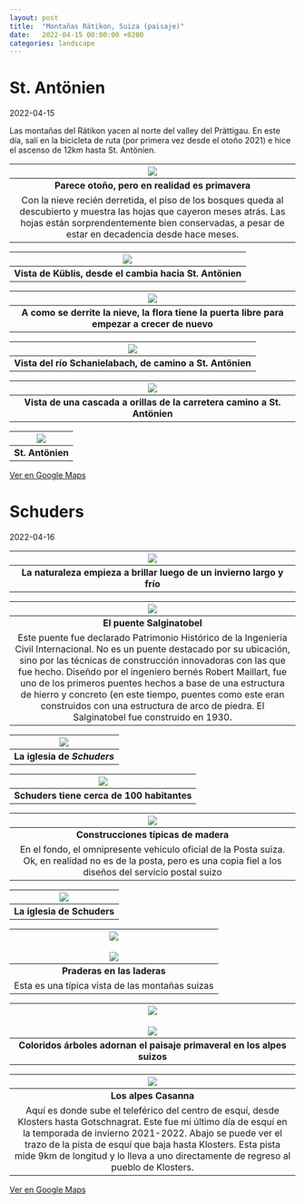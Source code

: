 ```yaml
---
layout: post
title:  "Montañas Rätikon, Suiza (paisaje)"
date:   2022-04-15 00:00:00 +0200
categories: landscape
---
```


# St. Antönien
2022-04-15

Las montañas del Rätikon yacen al norte del valley del Prättigau. En este día, salí en la bicicleta de ruta (por primera vez desde el otoño 2021) e hice el ascenso de 12km hasta St. Antönien.

| ![](/photos/assets/gr/DSC03687.jpg) |
|:--:|
|<b>Parece otoño, pero en realidad es primavera</b>|
|Con la nieve recién derretida, el piso de los bosques queda al descubierto y muestra las hojas que cayeron meses atrás. Las hojas están sorprendentemente bien conservadas, a pesar de estar en decadencia desde hace meses.|

| ![](/photos/assets/gr/DSC03690.jpg) |
|:--:|
|<b>Vista de Küblis, desde el cambia hacia St. Antönien</b>|

| ![](/photos/assets/gr/DSC03703.jpg) |
|:--:|
| <b>A como se derrite la nieve, la flora tiene la puerta libre para empezar a crecer de nuevo</b>|

| ![](/photos/assets/gr/DSC03746.jpg) |
|:--:|
| <b>Vista del río Schanielabach, de camino a St. Antönien</b>|

| ![](/photos/assets/gr/DSC03777.jpg) |
|:--:|
| <b>Vista de una cascada a orillas de la carretera camino a St. Antönien</b>|

| ![](/photos/assets/gr/DSC03750.jpg) |
|:--:|
| <b>St. Antönien</b>|

[Ver en Google Maps](https://goo.gl/maps/2xQ8rKvbdvqFG4oy5)

# Schuders
2022-04-16

| ![](/photos/assets/gr/DSC03804.jpg) |
|:--:|
| <b>La naturaleza empieza a brillar luego de un invierno largo y frío</b>|

| ![](/photos/assets/gr/DSC03807.jpg) |
|:--:|
| <b>El puente Salginatobel</b>|
|Este puente fue declarado Patrimonio Histórico de la Ingeniería Civil Internacional. No es un puente destacado por su ubicación, sino por las técnicas de construcción innovadoras con las que fue hecho. Diseñdo por el ingeniero bernés Robert Maillart, fue uno de los primeros puentes hechos a base de una estructura de hierro y concreto (en este tiempo, puentes como este eran construidos con una estructura de arco de piedra. El Salginatobel fue construido en 1930.|

| ![](/photos/assets/gr/DSC03839.jpg) |
|:--:|
| <b>La iglesia de _Schuders_</b>|

| ![](/photos/assets/gr/DSC03847.jpg) |
|:--:|
| <b>Schuders tiene cerca de 100 habitantes</b>|

| ![](/photos/assets/gr/DSC03852.jpg) |
|:--:|
| <b>Construcciones típicas de madera</b>|
|En el fondo, el omnipresente vehículo oficial de la Posta suiza. Ok, en realidad no es de la posta, pero es una copia fiel a los diseños del servicio postal suizo|

| ![](/photos/assets/gr/DSC03871-HDR.jpg) |
|:--:|
| <b>La iglesia de Schuders</b>|

| ![](/photos/assets/gr/DSC03880-2.jpg) <br/><br/> ![](/photos/assets/gr/DSC03887.jpg) |
|:--:|
| <b>Praderas en las laderas</b>|
|Esta es una típica vista de las montañas suizas|

| ![](/photos/assets/gr/DSC03906.jpg) <br/><br/> ![](/photos/assets/gr/DSC03924.jpg) |
|:--:|
| <b>Coloridos árboles adornan el paisaje primaveral en los alpes suizos</b>|

| ![](/assets/gr/DSC03976.jpg) |
|:--:|
| <b>Los alpes Casanna</b>|
| Aquí es donde sube el teleférico del centro de esquí, desde Klosters hasta Gotschnagrat. Este fue mi último día de esquí en la temporada de invierno 2021-2022. Abajo se puede ver el trazo de la pista de esquí que baja hasta Klosters. Esta pista mide 9km de longitud y lo lleva a uno directamente de regreso al pueblo de Klosters. |

[Ver en Google Maps](https://goo.gl/maps/VN6kh3rjbjjXeDQN6)
